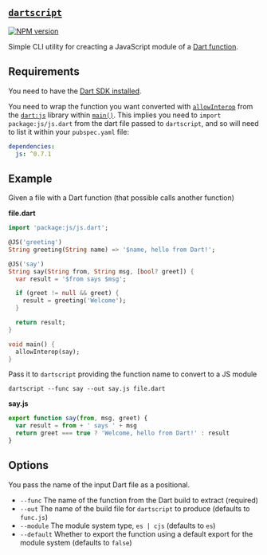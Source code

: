 ## [`dartscript`](https://www.npmjs.com/package/dartscript)

[![NPM version](https://img.shields.io/npm/v/dartscript.svg)](https://www.npmjs.com/package/dartscript)

Simple CLI utility for creacting a JavaScript module of a [Dart function](https://dart.dev/language/functions).

## Requirements

You need to have the [Dart SDK installed](https://dart.dev/get-dart#choose-an-installation-option).

You need to wrap the function you want converted with [`allowInterop`](https://pub.dev/packages/js#making-a-dart-function-callable-from-javascript) from the [`dart:js`](https://api.dart.dev/stable/3.4.1/dart-js/dart-js-library.html) library within [`main()`](https://dart.dev/language/functions#the-main-function). This implies you need to `import package:js/js.dart` from the dart file passed to `dartscript`, and so will need to list it within your `pubspec.yaml` file:

```yaml
dependencies:
  js: ^0.7.1
```

## Example

Given a file with a Dart function (that possible calls another function)

**file.dart**

```dart
import 'package:js/js.dart';

@JS('greeting')
String greeting(String name) => '$name, hello from Dart!';

@JS('say')
String say(String from, String msg, [bool? greet]) {
  var result = '$from says $msg';

  if (greet != null && greet) {
    result = greeting('Welcome');
  }

  return result;
}

void main() {
  allowInterop(say);
}
```

Pass it to `dartscript` providing the function name to convert to a JS module

```
dartscript --func say --out say.js file.dart
```

**say.js**

```js
export function say(from, msg, greet) {
  var result = from + ' says ' + msg
  return greet === true ? 'Welcome, hello from Dart!' : result
}
```

## Options

You pass the name of the input Dart file as a positional.

- `--func` The name of the function from the Dart build to extract (required)
- `--out` The name of the build file for `dartscript` to produce (defaults to `func.js`)
- `--module` The module system type, `es | cjs` (defaults to `es`)
- `--default` Whether to export the function using a default export for the module system (defaults to `false`)
